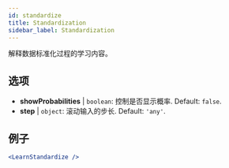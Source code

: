 ```yaml
---
id: standardize
title: Standardization
sidebar_label: Standardization
---
```


解释数据标准化过程的学习内容。

## 选项

* __showProbabilities__ | `boolean`: 控制是否显示概率. Default: `false`.
* __step__ | `object`: 滚动输入的步长. Default: `'any'`.


## 例子

```jsx live
<LearnStandardize />
```

